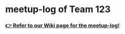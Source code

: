 # meetup-log of Team 123

### [👉 Refer to our Wiki page for the meetup-log!](https://github.com/Boostcamp-AI-Tech-Team123/meetup-log/wiki)
